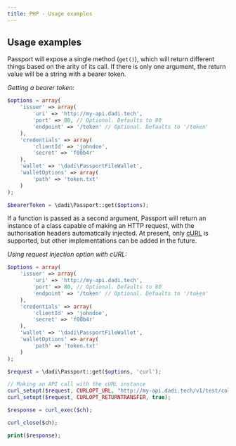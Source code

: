 ```yaml
---
title: PHP - Usage examples
---
```


## Usage examples

Passport will expose a single method (`get()`), which will return different things based on the arity of its call. If there is only one argument, the return value will be a string with a bearer token.

*Getting a bearer token:*

```php
$options = array(
    'issuer' => array(
        'uri' => 'http://my-api.dadi.tech',
        'port' => 80, // Optional. Defaults to 80
        'endpoint' => '/token' // Optional. Defaults to '/token'
    ),
    'credentials' => array(
        'clientId' => 'johndoe',
        'secret' => 'f00b4r'
    ),
    'wallet' => '\dadi\PassportFileWallet',
    'walletOptions' => array(
        'path' => 'token.txt'
    )
);

$bearerToken = \dadi\Passport::get($options);
```

If a function is passed as a second argument, Passport will return an instance of a class capable of making an HTTP request, with the authorisation headers automatically injected. At present, only [cURL](http://php.net/manual/en/book.curl.php) is supported, but other implementations can be added in the future.

*Using request injection option with cURL:*

```php
$options = array(
    'issuer' => array(
        'uri' => 'http://my-api.dadi.tech',
        'port' => 80, // Optional. Defaults to 80
        'endpoint' => '/token' // Optional. Defaults to '/token'
    ),
    'credentials' => array(
        'clientId' => 'johndoe',
        'secret' => 'f00b4r'
    ),
    'wallet' => '\dadi\PassportFileWallet',
    'walletOptions' => array(
        'path' => 'token.txt'
    )
);

$request = \dadi\Passport::get($options, 'curl');

// Making an API call with the cURL instance
curl_setopt($request, CURLOPT_URL, "http://my-api.dadi.tech/v1/test/collection");
curl_setopt($request, CURLOPT_RETURNTRANSFER, true);

$response = curl_exec($ch);

curl_close($ch);

print($response);
```
